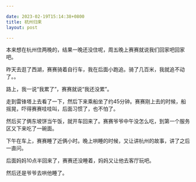 ```yaml
---

date: 2023-02-19T15:14:38+0800
title: 杭州归来
layout: post

---
```


本来想在杭州住两晚的，结果一晚还没住呢，周五晚上赛赛就说我们回家吧回家吧。

昨天去逛了西湖，赛赛骑着自行车，我在后面小跑追。骑了几百米，我就追不动了。。

路上，我一说“我累了”，赛赛就说“我还没累”。

走到雷锋塔上去看了一下，然后下来乘船坐了约45分钟。赛赛刚上去的时候，船摇晃，吓得赛赛哇哇叫，后面习惯了，也不怕了。

然后买了俩东坡饼当午饭，就开车回来了。赛赛爷爷中午没怎么吃，到第一个服务区又下来吃了一碗面。

下午在车上，赛赛睡了近俩小时。晚上哄睡的时候，又让讲杭州的故事，讲了之后一直问。

后面妈妈10点半回来了，赛赛还没睡着，妈妈又让他去客厅玩吧。

然后还是爷爷去哄他睡了。
